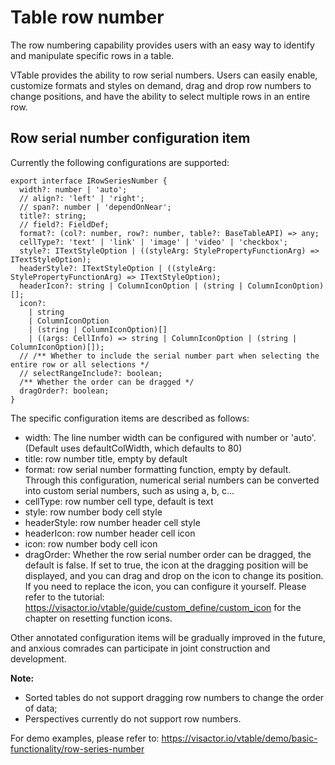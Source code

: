 # Table row number

The row numbering capability provides users with an easy way to identify and manipulate specific rows in a table.

VTable provides the ability to row serial numbers. Users can easily enable, customize formats and styles on demand, drag and drop row numbers to change positions, and have the ability to select multiple rows in an entire row.

## Row serial number configuration item

Currently the following configurations are supported:

```
export interface IRowSeriesNumber {
  width?: number | 'auto';
  // align?: 'left' | 'right';
  // span?: number | 'dependOnNear';
  title?: string;
  // field?: FieldDef;
  format?: (col?: number, row?: number, table?: BaseTableAPI) => any;
  cellType?: 'text' | 'link' | 'image' | 'video' | 'checkbox';
  style?: ITextStyleOption | ((styleArg: StylePropertyFunctionArg) => ITextStyleOption);
  headerStyle?: ITextStyleOption | ((styleArg: StylePropertyFunctionArg) => ITextStyleOption);
  headerIcon?: string | ColumnIconOption | (string | ColumnIconOption)[];
  icon?:
    | string
    | ColumnIconOption
    | (string | ColumnIconOption)[]
    | ((args: CellInfo) => string | ColumnIconOption | (string | ColumnIconOption)[]);
  // /** Whether to include the serial number part when selecting the entire row or all selections */
  // selectRangeInclude?: boolean;
  /** Whether the order can be dragged */
  dragOrder?: boolean;
}
```

The specific configuration items are described as follows:

- width: The line number width can be configured with number or 'auto'. (Default uses defaultColWidth, which defaults to 80)
- title: row number title, empty by default
- format: row serial number formatting function, empty by default. Through this configuration, numerical serial numbers can be converted into custom serial numbers, such as using a, b, c...
- cellType: row number cell type, default is text
- style: row number body cell style
- headerStyle: row number header cell style
- headerIcon: row number header cell icon
- icon: row number body cell icon
- dragOrder: Whether the row serial number order can be dragged, the default is false. If set to true, the icon at the dragging position will be displayed, and you can drag and drop on the icon to change its position. If you need to replace the icon, you can configure it yourself. Please refer to the tutorial: https://visactor.io/vtable/guide/custom_define/custom_icon for the chapter on resetting function icons.

Other annotated configuration items will be gradually improved in the future, and anxious comrades can participate in joint construction and development.

**Note:**

- Sorted tables do not support dragging row numbers to change the order of data;
- Perspectives currently do not support row numbers.

For demo examples, please refer to: https://visactor.io/vtable/demo/basic-functionality/row-series-number
